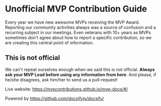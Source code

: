 # Unofficial MVP Contribution Guide

Every year we have new awesome MVPs receiving the MVP Award. Reporting our community activities always was a source of confusion and a recurring subject in our meetings. Even veterans with 10+ years as MVPs sometimes don't agree about how to report a specific contribution, so we are creating this central point of information.

## This is not official

We can't repeat ourselves enough when we said this is not official. **Always ask your MVP Lead before using any information from here**. And please, if he/she disagrees, ask him/her to send us a pull-request!

Live website: https://mvpcontributions.github.io/mvp-docs/#/

Powered by https://github.com/docsifyjs/docsify/
